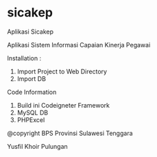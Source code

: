 # sicakep
Aplikasi Sicakep 


Aplikasi Sistem Informasi Capaian Kinerja Pegawai

Installation :
1. Import Project to Web Directory
2. Import DB

Code Information
1. Build ini Codeigneter Framework
2. MySQL DB
3. PHPExcel

@copyright BPS Provinsi Sulawesi Tenggara

Yusfil Khoir Pulungan
